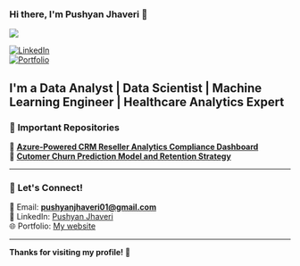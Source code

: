 ### Hi there, I'm Pushyan Jhaveri 👋  
![](https://komarev.com/ghpvc/?username=PushyanJhaveri&color=blue)  

[![LinkedIn](https://img.shields.io/badge/linkedin-%230077B5.svg?style=for-the-badge&logo=linkedin&logoColor=white)](https://www.linkedin.com/in/pushyan-jhaveri-75b52813a/)  
[![Portfolio](https://img.shields.io/badge/Portfolio-Website-blue?style=for-the-badge&logo=google-chrome&logoColor=white)](https://pushyanjhaveri.github.io/)  

## I'm a Data Analyst | Data Scientist | Machine Learning Engineer | Healthcare Analytics Expert


### 🚀 **Important Repositories**
📂 [**Azure-Powered CRM Reseller Analytics Compliance Dashboard**](https://github.com/PushyanJhaveri/Azure-Powered-CRM-Reseller-Analytics-Compliance-Dashboard)  
📂 [**Cutomer Churn Prediction Model and Retention Strategy**](https://github.com/PushyanJhaveri/Customer-Churn-Prediction-Model-and-Retention-Strategy)  


---

### 🙌 **Let's Connect!**  
📧 Email: **pushyanjhaveri01@gmail.com**  
💼 LinkedIn: [Pushyan Jhaveri](https://www.linkedin.com/in/pushyan-jhaveri-75b52813a/)  
🌐 Portfolio: [My website](https://pushyanjhaveri.github.io/)  

---

**Thanks for visiting my profile! 🚀**







